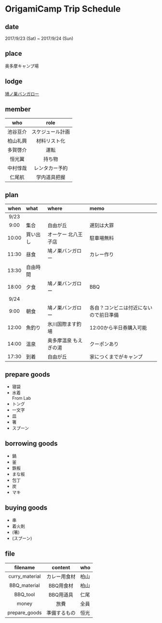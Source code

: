 ﻿# OrigamiCamp Trip Schedule
## date  

2017/9/23 (Sat) ~ 2017/9/24 (Sun)

## place  

奥多摩キャンプ場

## lodge  

[鳩ノ巣バンガロー](http://www.hatonosu.com/index.htm)


## member

|who|role|  
|:----------:|:-----------:|  
|池谷亘介|スケジュール計画|  
|柏山礼興|材料リスト化|
|多賀啓介|運転|
|恒光翼|持ち物|
|中村惇哉|レンタカー予約|
|仁尾航|学内道具把握|

## plan  

|when|what|where|memo|  
|:----------:|:-----------|:-----------|:---------------------------------|
|9/23||||  
|9:00|集合|自由が丘|遅刻は大罪|  
|10:00|買い出し|オーケー 北八王子店|駐車場無料|
|11:30|昼食|鳩ノ巣バンガロー|カレー作り|
|13:30|自由時間|||
|18:00|夕食|鳩ノ巣バンガロー|BBQ|
|9/24||||
|9:00|朝食|鳩ノ巣バンガロー|各自？コンビニは付近にないので前日準備|
|12:00|魚釣り|氷川国際ます釣場 |12:00から半日券購入可能|  
|14:00|温泉|奥多摩温泉 もえぎの湯|クーポンあり|  
|17:30|到着|自由が丘|家につくまでがキャンプ|




## prepare goods
* 寝袋
* 水着  
From Lab
* トング
* 一文字
* 皿
* 箸
* スプーン

## borrowing goods
* 鍋
* 釜
* 鉄板
* まな板
* 包丁
* 炭
* マキ

## buying goods
* 串
* 着火剤
* (箸)
* (スプーン)
## file

|filename|content|who|  
|:----------:|:-----------:|:------|  
|curry_material|カレー用食材|柏山|  
|BBQ_material|BBQ用食材|柏山|  
|BBQ_tool|BBQ用道具|仁尾|  
|money|旅費|全員|  
|prepare_goods|準備するもの|恒光|  

